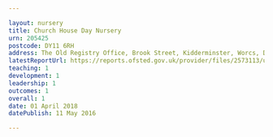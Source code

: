 ```yaml
---

layout: nursery
title: Church House Day Nursery
urn: 205425
postcode: DY11 6RH
address: The Old Registry Office, Brook Street, Kidderminster, Worcs, DY11 6RH
latestReportUrl: https://reports.ofsted.gov.uk/provider/files/2573113/urn/205425.pdf
teaching: 1
development: 1
leadership: 1
outcomes: 1
overall: 1
date: 01 April 2018 
datePublish: 11 May 2016

---
```

